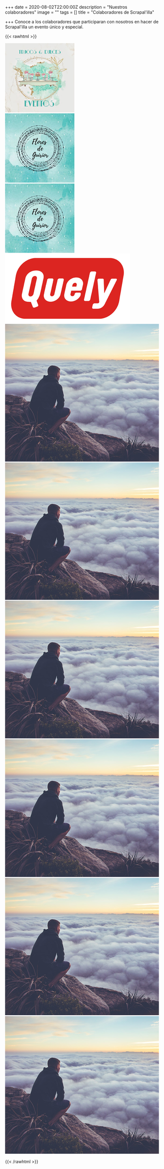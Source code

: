 +++
date = 2020-08-02T22:00:00Z
description = "Nuestros colaboradores"
image = ""
tags = []
title = "Colaboradores de Scrapal'illa"

+++
Conoce a los colaboradores que participaran con nosotros en hacer de Scrapal'illa un evento único y especial.

{{< rawhtml >}}

<div class="box alt">

<div class="row 50% uniform">

<div class="4u"><span class="image"><img src="/uploads/trucos-y-dulces-2020-08-11.jpg" alt="" /></span></div>

<div class="4u"><span class="image"><img src="/uploads/flores-de-guirior-2020-08-11.jpg" alt="" /></span></div>

<div class="4u"><span class="image"><img src="/uploads/flores-de-guirior-2020-08-11.jpg" alt="" /></span></div>

<div class="4u$"><span class="image fit"><img src="/uploads/quely-logo-2020-08-11.jpg" alt="" /></span></div>

<!-- Break -->

<div class="4u"><span class="image fit"><img src="/uploads/pic08-2020-08-03.jpg" alt="" /></span></div>

<div class="4u"><span class="image fit"><img src="/uploads/pic08-2020-08-03.jpg" alt="" /></span></div>

<div class="4u$"><span class="image fit"><img src="/uploads/pic08-2020-08-03.jpg" alt="" /></span></div>

<!-- Break -->

<div class="4u"><span class="image fit"><img src="/uploads/pic08-2020-08-03.jpg" alt="" /></span></div>

<div class="4u"><span class="image fit"><img src="/uploads/pic08-2020-08-03.jpg" alt="" /></span></div>

<div class="4u$"><span class="image fit"><img src="/uploads/pic08-2020-08-03.jpg" alt="" /></span></div>

</div>

</div>

{{< /rawhtml >}}
